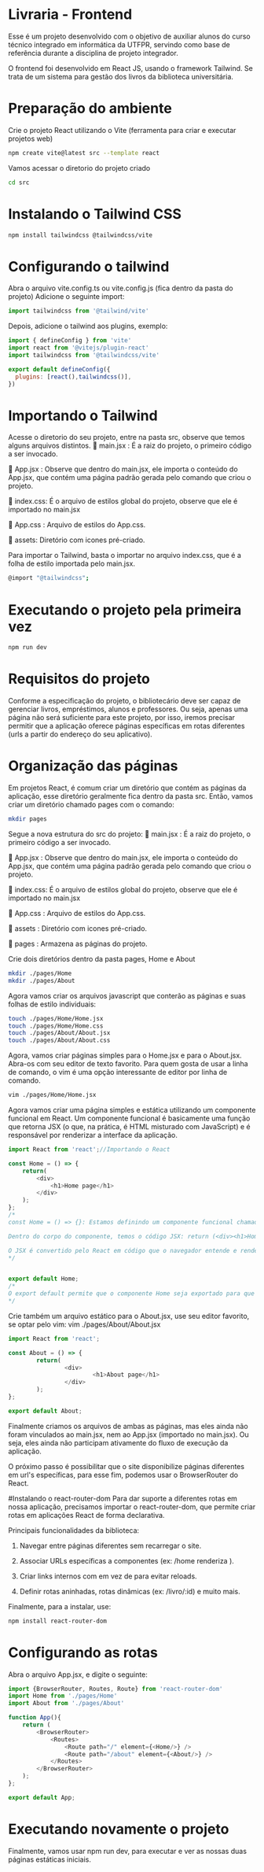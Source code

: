 # Livraria - Frontend
Esse é um projeto desenvolvido com o objetivo de auxiliar alunos do curso técnico integrado em informática da UTFPR, servindo como base de referência durante a disciplina de projeto integrador.

O frontend foi desenvolvido em React JS, usando o framework Tailwind. Se trata de um sistema para gestão dos livros da biblioteca universitária.

# Preparação do ambiente

Crie o projeto React utilizando o Vite (ferramenta para criar e executar projetos web)
```bash
npm create vite@latest src --template react 
```
Vamos acessar o diretorio do projeto criado
```bash
cd src
```
# Instalando o Tailwind CSS
```bash
npm install tailwindcss @tailwindcss/vite
```

# Configurando o tailwind
Abra o arquivo vite.config.ts ou vite.config.js (fica dentro da pasta do projeto)
Adicione o seguinte import: 
```javascript
import tailwindcss from '@tailwind/vite'
```

Depois, adicione o tailwind aos plugins, exemplo:
```javascript
import { defineConfig } from 'vite'
import react from '@vitejs/plugin-react'
import tailwindcss from '@tailwindcss/vite'

export default defineConfig({
  plugins: [react(),tailwindcss()],
})
```
# Importando o Tailwind
Acesse o diretorio do seu projeto, entre na pasta src, observe que temos alguns arquivos distintos.
📄 main.jsx : É a raiz do projeto, o primeiro código a ser invocado.

📄 App.jsx  : Observe que dentro do main.jsx, ele importa o conteúdo do App.jsx, que contém uma página padrão gerada pelo comando que criou o projeto.

📄 index.css: É o arquivo de estilos global do projeto, observe que ele é importado no main.jsx

📄 App.css  : Arquivo de estilos do App.css.

📁 assets: Diretório com icones pré-criado.

Para importar o Tailwind, basta o importar no arquivo index.css, que é a folha de estilo importada pelo main.jsx.
```bash
@import "@tailwindcss";
```
# Executando o projeto pela primeira vez
```bash
npm run dev
```
# Requisitos do projeto
Conforme a especificação do projeto, o bibliotecário deve ser capaz de gerenciar livros, empréstimos, alunos e professores. Ou seja, apenas uma página não será suficiente para este projeto, por isso, iremos precisar permitir que a aplicação oferece páginas específicas em rotas diferentes (urls a partir do endereço do seu aplicativo).

# Organização das páginas
Em projetos React, é comum criar um diretório que contém as páginas da aplicação, esse diretório geralmente fica dentro da pasta src. Então, vamos criar um diretório chamado pages com o comando:
```bash
mkdir pages
```
Segue a nova estrutura do src do projeto:
📄 main.jsx : É a raiz do projeto, o primeiro código a ser invocado.

📄 App.jsx  : Observe que dentro do main.jsx, ele importa o conteúdo do App.jsx, que contém uma página padrão gerada pelo comando que criou o projeto.

📄 index.css: É o arquivo de estilos global do projeto, observe que ele é importado no main.jsx

📄 App.css  : Arquivo de estilos do App.css.

📁 assets   : Diretório com icones pré-criado.

📁 pages    : Armazena as páginas do projeto.

Crie dois diretórios dentro da pasta pages, Home e About
```bash
mkdir ./pages/Home
mkdir ./pages/About
```
Agora vamos criar os arquivos javascript que conterão as páginas e suas folhas de estilo individuais:
```bash
touch ./pages/Home/Home.jsx
touch ./pages/Home/Home.css
touch ./pages/About/About.jsx
touch ./pages/About/About.css
```
Agora, vamos criar páginas simples para o Home.jsx e para o About.jsx. Abra-os com seu editor de texto favorito. Para quem gosta de usar a linha de comando, o vim é uma opção interessante de editor por linha de comando.
```bash
vim ./pages/Home/Home.jsx
```
Agora vamos criar uma página simples e estática utilizando um componente funcional em React. Um componente funcional é basicamente uma função que retorna JSX (o que, na prática, é HTML misturado com JavaScript) e é responsável por renderizar a interface da aplicação. 

```javascript
import React from 'react';//Importando o React

const Home = () => {
	return(
		<div>
			<h1>Home page</h1>
		</div>
	);
};
/*
const Home = () => {}: Estamos definindo um componente funcional chamado Home usando uma função de seta (arrow function). Ele poderia receber parâmetros, de modo muito similar a funções convencionais, mas nesse caso ele apenas retorna uma div simples. 

Dentro do corpo do componente, temos o código JSX: return (<div><h1>Home page</h1></div>). O JSX é muito parecido com HTML, mas com a diferença de ser dentro de JavaScript. Esse código indica que o componente Home renderiza uma div com um h1 contendo o texto "Home page".

O JSX é convertido pelo React em código que o navegador entende e renderiza na tela.
*/


export default Home;
/*
O export default permite que o componente Home seja exportado para que possa ser usado em outros arquivos. Isso é fundamental em projetos React, pois você organiza a aplicação em vários componentes que podem ser importados onde necessário.
*/
```

Crie também um arquivo estático para o About.jsx, use seu editor favorito, se optar pelo vim: vim ./pages/About/About.jsx
```javascript
import React from 'react';

const About = () => {
        return(
                <div>
                        <h1>About page</h1>
                </div>
        );
};

export default About;
```
Finalmente criamos os arquivos de ambas as páginas, mas eles ainda não foram vinculados ao main.jsx, nem ao App.jsx (importado no main.jsx). Ou seja, eles ainda não participam ativamente do fluxo de execução da aplicação.

O próximo passo é possibilitar que o site disponibilize páginas diferentes em url's específicas, para esse fim, podemos usar o BrowserRouter do React.

#Instalando o react-router-dom
Para dar suporte a diferentes rotas em nossa aplicação, precisamos importar o react-router-dom, que permite criar rotas em aplicações React de forma declarativa. 

Principais funcionalidades da biblioteca:
1) Navegar entre páginas diferentes sem recarregar o site.

2) Associar URLs específicas a componentes (ex: /home renderiza <Home />).

3) Criar links internos com <Link> em vez de <a> para evitar reloads.

4) Definir rotas aninhadas, rotas dinâmicas (ex: /livro/:id) e muito mais.

Finalmente, para a instalar, use:
```bash
npm install react-router-dom
```

# Configurando as rotas
Abra o arquivo App.jsx, e digite o seguinte:
```javascript
import {BrowserRouter, Routes, Route} from 'react-router-dom'
import Home from './pages/Home'
import About from './pages/About'

function App(){
	return (
		<BrowserRouter>
			<Routes>
				<Route path="/" element={<Home/>} />
				<Route path="/about" element={<About/>} />
			</Routes>
		</BrowserRouter>
	);
};

export default App;
```

# Executando novamente o projeto
Finalmente, vamos usar npm run dev, para executar e ver as nossas duas páginas estáticas iniciais.






